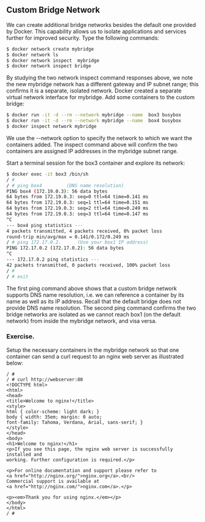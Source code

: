## Custom Bridge Network

We can create additional bridge networks besides the default one provided by Docker. This capability allows us to isolate applications and services further for improved security. Type the following commands:
~~~bash
$ docker network create mybridge
$ docker network ls
$ docker network inspect  mybridge
$ docker network inspect bridge
~~~
By studying the two network inspect command responses above, we note the new mybridge network has a different gateway and IP subnet range; this confirms it is a separate, isolated network. Docker created a separate virtual network interface for mybridge. Add some containers to the custom bridge:
~~~bash
$ docker run -it -d --rm --network mybridge --name  box3 busybox
$ docker run -it -d --rm --network mybridge --name  box4 busybox
$ docker inspect network mybridge
~~~
We use the --network option to specify the network to which we want the containers added. The inspect command above will confirm the two containers are assigned IP addresses in the mybridge subnet range.

Start a terminal session for the box3 container and explore its network:
~~~bash
$ docker exec -it box3 /bin/sh
/ # 
/ # ping box4         (DNS name resolution)
PING box4 (172.19.0.3): 56 data bytes
64 bytes from 172.19.0.3: seq=0 ttl=64 time=0.141 ms
64 bytes from 172.19.0.3: seq=1 ttl=64 time=0.151 ms
64 bytes from 172.19.0.3: seq=2 ttl=64 time=0.249 ms
64 bytes from 172.19.0.3: seq=3 ttl=64 time=0.147 ms
^C
--- box4 ping statistics ---
4 packets transmitted, 4 packets received, 0% packet loss
round-trip min/avg/max = 0.141/0.172/0.249 ms
/ # ping 172.17.0.2.      (Use your box1 IP address)
PING 172.17.0.2 (172.17.0.2): 56 data bytes
^C
--- 172.17.0.2 ping statistics ---
42 packets transmitted, 0 packets received, 100% packet loss
/ # 
/ # exit
~~~
The first ping command above shows that a custom bridge network supports DNS name resolution, i.e. we can reference a container by its name as well as its IP address. Recall that the default bridge does not provide DNS name resolution. The second ping command confirms the two bridge networks are isolated as we cannot reach box1 (on the default network) from inside the mybridge network, and visa versa.

### Exercise.

Setup the necessary containers in the mybridge network so that one container can send a curl request to an nginx web server as illustrated below:
~~~
/ # 
/ # curl http://webserver:80
<!DOCTYPE html>
<html>
<head>
<title>Welcome to nginx!</title>
<style>
html { color-scheme: light dark; }
body { width: 35em; margin: 0 auto;
font-family: Tahoma, Verdana, Arial, sans-serif; }
</style>
</head>
<body>
<h1>Welcome to nginx!</h1>
<p>If you see this page, the nginx web server is successfully installed and
working. Further configuration is required.</p>

<p>For online documentation and support please refer to
<a href="http://nginx.org/">nginx.org</a>.<br/>
Commercial support is available at
<a href="http://nginx.com/">nginx.com</a>.</p>

<p><em>Thank you for using nginx.</em></p>
</body>
</html>
/ # 
~~~ 